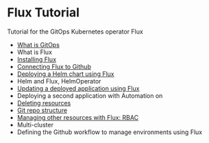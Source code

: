 # Flux Tutorial

Tutorial for the GitOps Kubernetes operator Flux

* [What is GitOps](intro.md)
* What is Flux
* [Installing Flux](installing.md)
* [Connecting Flux to Github](installing.md)
* [Deploying a Helm chart using Flux](deploy-grafana.md)
* Helm and Flux, HelmOperator
* [Updating a deployed application using Flux](deploy-grafana.md)
* Deploying a second application with Automation on
* [Deleting resources](deleting.md)
* [Git repo structure](git-structure.md)
* [Managing other resources with Flux: RBAC](rbac.md )
* Multi-cluster
* Defining the Github workflow to manage environments using Flux